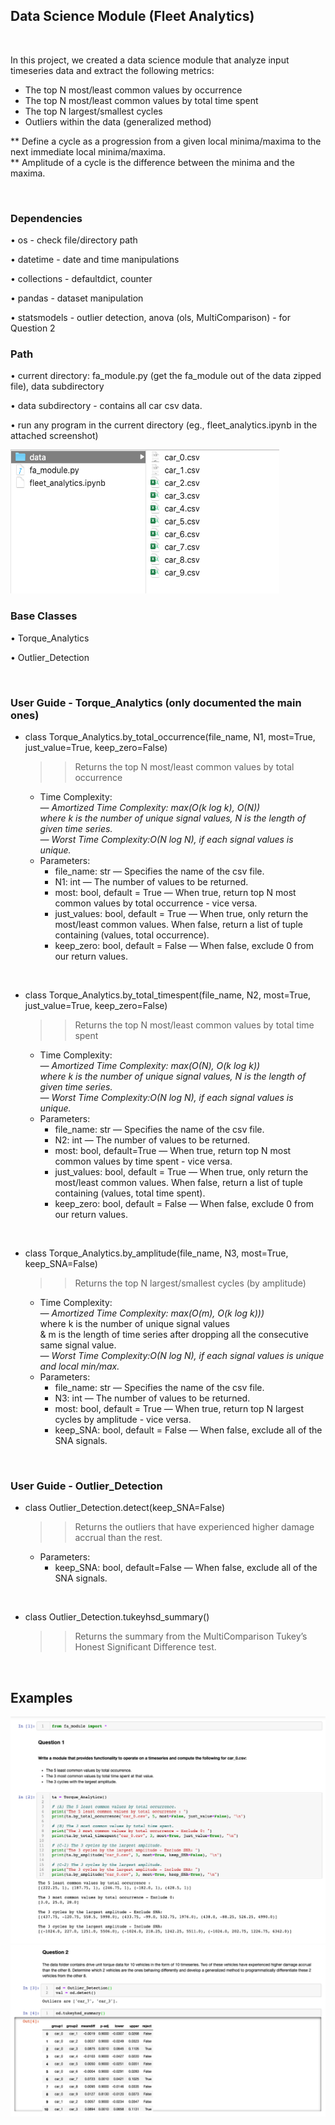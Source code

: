 ## Data Science Module (Fleet Analytics)

<br>

In this project, we created a data science module that analyze input timeseries data and extract the following metrics: 
- The top N most/least common values by occurrence
- The top N most/least common values by total time spent
- The top N largest/smallest cycles 
- Outliers within the data (generalized method)

** Define a cycle as a progression from a given local minima/maxima to the next immediate local minima/maxima. <br>
** Amplitude of a cycle is the difference between the minima and the maxima. 

<br>

### Dependencies

• os - check file/directory path

• datetime - date and time manipulations

• collections - defaultdict, counter

• pandas - dataset manipulation

• statsmodels - outlier detection, anova (ols, MultiComparison) - for Question 2

### Path

• current directory: fa_module.py (get the fa_module out of the data zipped file), data subdirectory

• data subdirectory - contains all car csv data.

• run any program in the current directory (eg., fleet_analytics.ipynb in the attached screenshot)

<img src="screenshot_1.png" width="430" height="230">

### Base Classes

• Torque_Analytics

• Outlier_Detection

<br> 

### User Guide - Torque_Analytics (only documented the main ones)

- class Torque_Analytics.by_total_occurrence(file_name, N1, most=True, just_value=True,
    keep_zero=False) <br>
    >> Returns the top N most/least common values by total occurrence
    
    - Time Complexity: <br>
       _— Amortized Time Complexity: max(O(k log k), O(N))_ <br>
       _where k is the number of unique signal values, N is the length of given time series._ <br>
       _— Worst Time Complexity:O(N log N), if each signal values is unique._ <br>
    - Parameters:
       - file_name: str
          — Specifies the name of the csv file.
       - N1: int
          — The number of values to be returned.
       - most: bool, default = True
          — When true, return top N most common values by total occurrence - vice versa.
       - just_values: bool, default = True
          — When true, only return the most/least common values. When false, return a list of
          tuple containing (values, total occurrence).
       - keep_zero: bool, default = False
          — When false, exclude 0 from our return values.
 
 <br>
 
- class Torque_Analytics.by_total_timespent(file_name, N2, most=True, just_value=True,
    keep_zero=False) <br>
    >> Returns the top N most/least common values by total time spent
    
    - Time Complexity: <br>
       _— Amortized Time Complexity: max(O(N), O(k log k))_ <br>
       _where k is the number of unique signal values, N is the length of given time series._ <br>
       _— Worst Time Complexity:O(N log N), if each signal values is unique._ <br>
    - Parameters:
       - file_name: str
          — Specifies the name of the csv file.
       - N2: int
          — The number of values to be returned.
       - most: bool, default=True
          — When true, return top N most common values by time spent - vice versa.
        - just_values: bool, default = True
          — When true, only return the most/least common values. When false, return a list of tuple containing (values, total time spent).
        - keep_zero: bool, default = False
          — When false, exclude 0 from our return values.

<br> 

- class Torque_Analytics.by_amplitude(file_name, N3, most=True, keep_SNA=False) <br>
    >> Returns the top N largest/smallest cycles (by amplitude)

    - Time Complexity: <br>
       _— Amortized Time Complexity: max(O(m), O(k log k)))_ <br>
       where k is the number of unique signal values <br> 
       & m is the length of time series after dropping all the consecutive same signal value. <br>
       _— Worst Time Complexity:O(N log N), if each signal values is unique and local min/max._ <br>
    - Parameters:
       - file_name: str
          — Specifies the name of the csv file.
       - N3: int
          — The number of values to be returned.
       - most: bool, default = True
          — When true, return top N largest cycles by amplitude - vice versa.
       - keep_SNA: bool, default = False
          — When false, exclude all of the SNA signals.

<br> 

### User Guide - Outlier_Detection

- class Outlier_Detection.detect(keep_SNA=False)<br>
    >> Returns the outliers that have experienced higher damage accrual than the rest.
    
    - Parameters:
       - keep_SNA: bool, default=False
          — When false, exclude all of the SNA signals.
<br>

- class Outlier_Detection.tukeyhsd_summary() <br>

    >> Returns the summary from the MultiComparison Tukey’s Honest Significant Difference test.
    
    
<br>

## Examples
<img src="screenshot_2.png">
<img src="screenshot_3.png">

